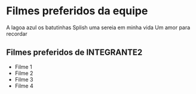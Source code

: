 # Filmes preferidos da equipe

A lagoa azul 
os batutinhas
Splish uma sereia em minha vida
Um amor para recordar 



## Filmes preferidos de INTEGRANTE2

* Filme 1
* Filme 2
* Filme 3
* Filme 4

